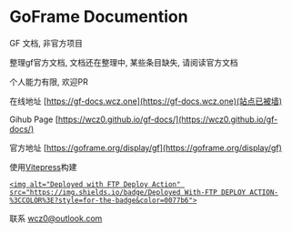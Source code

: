 # GoFrame Documention

GF 文档, 非官方项目

整理gf官方文档, 文档还在整理中, 某些条目缺失, 请阅读官方文档

个人能力有限, 欢迎PR

在线地址 [https://gf-docs.wcz.one](https://gf-docs.wcz.one)(站点已被墙)

Gihub Page [https://wcz0.github.io/gf-docs/](https://wcz0.github.io/gf-docs/)

官方地址 [https://goframe.org/display/gf](https://goframe.org/display/gf)

使用[Vitepress](https://vitepress.vuejs.org/ "Viteoress")构建

[`<img alt="Deployed with FTP Deploy Action" src="https://img.shields.io/badge/Deployed With-FTP DEPLOY ACTION-%3CCOLOR%3E?style=for-the-badge&color=0077b6">`](https://github.com/SamKirkland/FTP-Deploy-Action)

联系 [wcz0@outlook.com](mailto:wcz0@outlook.com "联系我")

